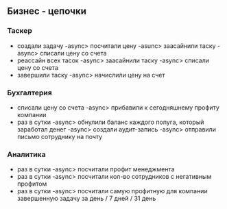 ## Бизнес - цепочки

### Таскер
- создали задачу -async> посчитали цену -asunc> заасайнили таску -async> списали цену со счета
- реассайн всех тасок -async> заасайнили таску -async> списали цену со счета
- завершили таску -async> начислили цену на счет

### Бухгалтерия
- списали цену со счета -async> прибавили к сегодняшнему профиту компании
- раз в сутки -async> обнулили баланс каждого попуга, который заработал денег -async> создали аудит-запись -async> отправили письмо сотруднику на почту

### Аналитика
- раз в сутки -async> посчитали профит менеджмента
- раз в сутки -async> посчитали кол-во сотрудников с негативным профитом
- раз в сутки -async> посчитали самую профитную для компании завершенную задачу за день / 7 дней / 31 день
